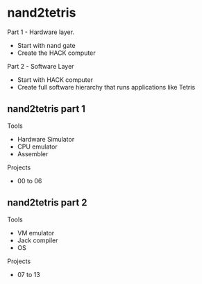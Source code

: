 # nand2tetris

Part 1 - Hardware layer.

- Start with nand gate
- Create the HACK computer

Part 2 - Software Layer

- Start with HACK computer
- Create full software hierarchy that runs applications like Tetris

## nand2tetris part 1

Tools

- Hardware Simulator
- CPU emulator
- Assembler

Projects

- 00 to 06

## nand2tetris part 2

Tools

- VM emulator
- Jack compiler
- OS

Projects

- 07 to 13


